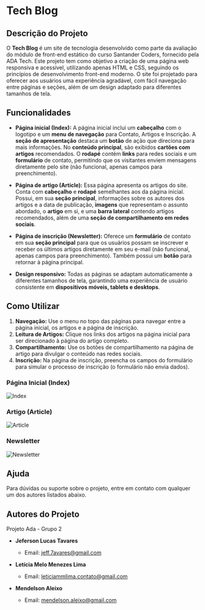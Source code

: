 
# Tech Blog

## Descrição do Projeto

O **Tech Blog** é um site de tecnologia desenvolvido como parte da avaliação do módulo de front-end estático do curso Santander Coders, fornecido pela ADA Tech. Este projeto tem como objetivo a criação de uma página web responsiva e acessível, utilizando apenas HTML e CSS, seguindo os princípios de desenvolvimento front-end moderno. O site foi projetado para oferecer aos usuários uma experiência agradável, com fácil navegação entre páginas e seções, além de um design adaptado para diferentes tamanhos de tela.

## Funcionalidades

- **Página inicial (Index):** A página inicial inclui um **cabeçalho** com o logotipo e um **menu de navegação** para Contato, Artigos e Inscrição. A **seção de apresentação** destaca um **botão** de ação que direciona para mais informações. No **conteúdo principal**, são exibidos **cartões com artigos** recomendados. O **rodapé** contém **links** para redes sociais e um **formulário** de contato, permitindo que os visitantes enviem mensagens diretamente pelo site (não funcional, apenas campos para preenchimento).

- **Página de artigo (Article):** Essa página apresenta os artigos do site. Conta com **cabeçalho** e **rodapé** semelhantes aos da página inicial. Possui, em sua **seção principal**, informações sobre os autores dos artigos e a data de publicação, **imagens** que representam o assunto abordado, o **artigo** em si, e uma **barra lateral** contendo artigos recomendados, além de uma **seção de compartilhamento em redes sociais**.

- **Página de inscrição (Newsletter):** Oferece um **formulário** de contato em sua **seção principal** para que os usuários possam se inscrever e receber os últimos artigos diretamente em seu e-mail (não funcional, apenas campos para preenchimento). Também possui um **botão** para retornar à página principal.

- **Design responsivo:** Todas as páginas se adaptam automaticamente a diferentes tamanhos de tela, garantindo uma experiência de usuário consistente em **dispositivos móveis, tablets e desktops**.


## Como Utilizar

1. **Navegação:** Use o menu no topo das páginas para navegar entre a página inicial, os artigos e a página de inscrição.
2. **Leitura de Artigos:** Clique nos links dos artigos na página inicial para ser direcionado à página do artigo completo.
3. **Compartilhamento:** Use os botões de compartilhamento na página de artigo para divulgar o conteúdo nas redes sociais.
4. **Inscrição:** Na página de inscrição, preencha os campos do formulário para simular o processo de inscrição (o formulário não envia dados).


### Página Inicial (Index)

![Index](URL_INDEX)

### Artigo (Article)

![Article](URL_ARTICLE)

### Newsletter

![Newsletter](URL_NEWSLETTER)

## Ajuda

Para dúvidas ou suporte sobre o projeto, entre em contato com qualquer um dos autores listados abaixo.

## Autores do Projeto

Projeto Ada - Grupo 2

- **Jeferson Lucas Tavares**
  - Email: jeff.7avares@gmail.com

- **Letícia Melo Menezes Lima**
  - Email: leticiammlima.contato@gmail.com

- **Mendelson Aleixo**
  - Email: mendelson.aleixo@gmail.com
